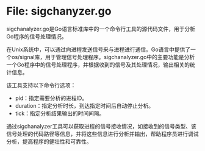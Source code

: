 # File: sigchanyzer.go

sigchanalyzer.go是Go语言标准库中的一个命令行工具的源代码文件，用于分析Go程序的信号处理情况。

在Unix系统中，可以通过向进程发送信号来与进程进行通信。Go语言中提供了一个os/signal库，用于管理信号处理程序。sigchanalyzer.go中的主要功能是分析一个Go程序中的信号处理程序，并根据收到的信号及其处理情况，输出相关的统计信息。

该工具支持以下命令行选项：

- pid：指定需要分析的进程ID。
- duration：指定分析时长，到达指定时间后自动停止分析。
- tick：指定分析结果输出的时间间隔。

通过sigchanalyzer工具可以获取进程的信号接收情况，如接收到的信号类型、该信号处理的代码路径等信息，并将这些信息进行分析并输出，帮助程序员进行调试分析，提高程序的健壮性和可靠性。

